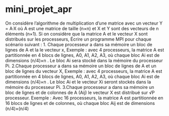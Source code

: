 # mini_projet_apr
On considère l’algorithme de multiplication d’une matrice avec un vecteur Y = A·X où A est une matrice de taille (n×n) et X et Y sont des vecteurs de n éléments (n×1).
Si on considère que la matrice A et le vecteur X sont distribués sur les processeurs, Écrire un programme MPI pour chaque scénario suivant :
    1. Chaque processeur a dans sa mémoire un bloc de lignes de A et la le vecteur x,
    Exemple : avec 4 processeurs, la matrice A est partitionnée en 4 blocs de lignes, A0,
    A1, A2, A3, où chaque bloc Ai est de dimensions (n/4)×n . Le bloc Ai sera stocké dans la
    mémoire du processeur Pi.
    2.Chaque processeur a dans sa mémoire un bloc de lignes de A et un bloc de lignes du vecteur X,
    Exemple : avec 4 processeurs, la matrice A est partitionnée en 4 blocs de lignes, A0,
    A1, A2, A3, où chaque bloc Ai est de dimensions (n/4)×n . Le bloc Ai et le vecteur Xi
    seront stockés dans la mémoire du processeur Pi.
    3.Chaque processeur a dans sa mémoire un bloc de lignes et de colonnes de A (Aij) le
    vecteur X est distribué sur √P processeur.
    Exemple : Avec 16 processeurs, la matrice A est partitionnée en 16 blocs de lignes et
    de colonnes, où chaque bloc Aij est de dimensions (n/4)×(n/4)
